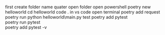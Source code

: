 first create folder name quater
open folder
open powershell
poetry new helloworld
cd helloworld
code .
in vs code open terminal
poetry add request
poetry run python helloworld\main.py 
test
poetry add pytest     
poetry run pytest  
poetry add pytest -v  